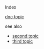Index

[doc topic](docs01.html)

see also
* [second topic](second/topic2.md)
* [third topic](/docs/third/topic3)

